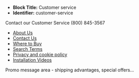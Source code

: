 - **Block Title:** Customer service
- **Identifier:** customer-service

<div class="header-top__page-info-contact">
    <span class="customer__service-contact-us-text">Contact our Customer Service</span>
    <i class="icon-call"></i>
    <span class="customer__service-contact-us-number">(800) 845-3567</span>
</div>
<ul class="header-top__page-info-list">
    <li class="header-top__page-info-item header-top__page-info-item--about-us"><a href="#">About Us</a></li>
    <li class="header-top__page-info-item header-top__page-info-item--contact-us"><a href="#">Contact Us</a></li>
    <li class="header-top__page-info-item header-top__page-info-item--where-to-buy"><a href="#">Where to Buy</a></li>
    <li class="header-top__page-info-item header-top__page-info-item--search-terms"><a href="#">Search Terms</a></li>
    <li class="header-top__page-info-item header-top__page-info-item--privacy-policy"><a href="#">Privacy and cookie policy</a></li>
    <li class="header-top__page-info-item header-top__page-info-item--installation-videos"><a href="#">Installation Videos</a></li>
</ul>
<p class="show-for-large-only header-top__page-info-promo-text">Promo message area - shipping advantages, special offers…</p>
